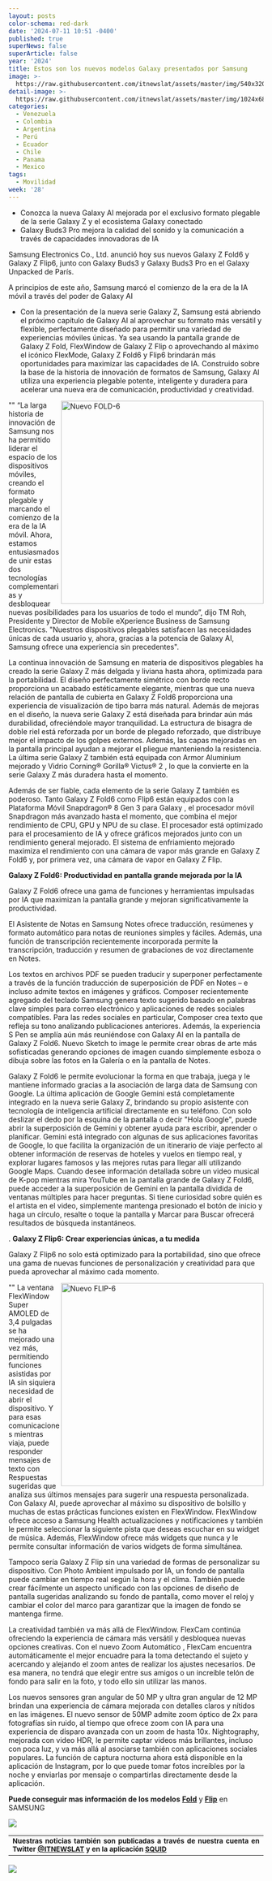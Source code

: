 ```yaml
---
layout: posts
color-schema: red-dark
date: '2024-07-11 10:51 -0400'
published: true
superNews: false
superArticle: false
year: '2024'
title: Estos son los nuevos modelos Galaxy presentados por Samsung
image: >-
  https://raw.githubusercontent.com/itnewslat/assets/master/img/540x320/Galaxy-2024-p.jpg
detail-image: >-
  https://raw.githubusercontent.com/itnewslat/assets/master/img/1024x680/Galaxy-2024-g.jpg
categories:
  - Venezuela
  - Colombia
  - Argentina
  - Perú
  - Ecuador
  - Chile
  - Panama
  - Mexico
tags:
  - Movilidad
week: '28'
---
```

- Conozca la nueva Galaxy AI mejorada por el exclusivo formato plegable de la serie Galaxy Z y el ecosistema Galaxy conectado
- Galaxy Buds3 Pro mejora la calidad del sonido y la comunicación a través de capacidades innovadoras de IA 

Samsung Electronics Co., Ltd. anunció hoy sus nuevos Galaxy Z Fold6 y Galaxy Z Flip6, junto con Galaxy Buds3 y Galaxy Buds3 Pro en el Galaxy Unpacked de París.

A principios de este año, Samsung marcó el comienzo de la era de la IA móvil a través del poder de Galaxy AI

- Con la presentación de la nueva serie Galaxy Z, Samsung está abriendo el próximo capítulo de Galaxy AI al aprovechar su formato más versátil y flexible, perfectamente diseñado para permitir una variedad de experiencias móviles únicas. Ya sea usando la pantalla grande de Galaxy Z Fold, FlexWindow de Galaxy Z Flip o aprovechando al máximo el icónico FlexMode, Galaxy Z Fold6 y Flip6 brindarán más oportunidades para maximizar las capacidades de IA. Construido sobre la base de la historia de innovación de formatos de Samsung, Galaxy AI utiliza una experiencia plegable potente, inteligente y duradera para acelerar una nueva era de comunicación, productividad y creatividad. 

"<img src="https://raw.githubusercontent.com/itnewslat/assets/master/img/300x300/FOLD6.jpg" alt="Nuevo FOLD-6" width="400" height="400" align="right"/>"  “La larga historia de innovación de Samsung nos ha permitido liderar el espacio de los dispositivos móviles, creando el formato plegable y marcando el comienzo de la era de la IA móvil. Ahora, estamos entusiasmados de unir estas dos tecnologías complementarias y desbloquear nuevas posibilidades para los usuarios de todo el mundo”, dijo TM Roh, Presidente y Director de Mobile eXperience Business de Samsung Electronics. "Nuestros dispositivos plegables satisfacen las necesidades únicas de cada usuario y, ahora, gracias a la potencia de Galaxy AI, Samsung ofrece una experiencia sin precedentes".

La continua innovación de Samsung en materia de dispositivos plegables ha creado la serie Galaxy Z más delgada y liviana hasta ahora, optimizada para la portabilidad. El diseño perfectamente simétrico con borde recto proporciona un acabado estéticamente elegante, mientras que una nueva relación de pantalla de cubierta en Galaxy Z Fold6 proporciona una experiencia de visualización de tipo barra más natural. Además de mejoras en el diseño, la nueva serie Galaxy Z está diseñada para brindar aún más durabilidad, ofreciéndole mayor tranquilidad. La estructura de bisagra de doble riel está reforzada por un borde de plegado reforzado, que distribuye mejor el impacto de los golpes externos. Además, las capas mejoradas en la pantalla principal ayudan a mejorar el pliegue manteniendo la resistencia. La última serie Galaxy Z también está equipada con Armor Aluminium  mejorado y Vidrio Corning® Gorilla® Victus® 2 , lo que la convierte en la serie Galaxy Z más duradera hasta el momento.

Además de ser fiable, cada elemento de la serie Galaxy Z también es poderoso. Tanto Galaxy Z Fold6 como Flip6 están equipados con la Plataforma Móvil Snapdragon® 8 Gen 3 para Galaxy , el procesador móvil Snapdragon más avanzado hasta el momento, que combina el mejor rendimiento de CPU, GPU y NPU de su clase. El procesador está optimizado para el procesamiento de IA y ofrece gráficos mejorados junto con un rendimiento general mejorado. El sistema de enfriamiento mejorado maximiza el rendimiento con una cámara de vapor más grande en Galaxy Z Fold6 y, por primera vez, una cámara de vapor en Galaxy Z Flip. 

**Galaxy Z Fold6: Productividad en pantalla grande mejorada por la IA**

Galaxy Z Fold6 ofrece una gama de funciones y herramientas impulsadas por IA que maximizan la pantalla grande y mejoran significativamente la productividad. 

El Asistente de Notas  en Samsung Notes ofrece traducción, resúmenes y formato automático para notas de reuniones simples y fáciles. Además, una función de transcripción recientemente incorporada permite la transcripción, traducción y resumen de grabaciones de voz directamente en Notes. 

Los textos en archivos PDF se pueden traducir y superponer perfectamente a través de la función traducción de superposición de PDF en Notes  – e incluso admite textos en imágenes y gráficos. Composer  recientemente agregado del teclado Samsung genera texto sugerido basado en palabras clave simples para correo electrónico y aplicaciones de redes sociales compatibles. Para las redes sociales en particular, Composer crea texto que refleja su tono analizando publicaciones anteriores. Además, la experiencia S Pen  se amplía aún más reuniéndose con Galaxy AI en la pantalla de Galaxy Z Fold6. Nuevo Sketch to image  le permite crear obras de arte más sofisticadas generando opciones de imagen cuando simplemente esboza o dibuja sobre las fotos en la Galería o en la pantalla de Notes.

Galaxy Z Fold6 le permite evolucionar la forma en que trabaja, juega y le mantiene informado gracias a la asociación de larga data de Samsung con Google. La última aplicación de Google Gemini  está completamente integrado en la nueva serie Galaxy Z, brindando su propio asistente con tecnología de inteligencia artificial directamente en su teléfono. Con solo deslizar el dedo por la esquina de la pantalla o decir "Hola Google", puede abrir la superposición de Gemini y obtener ayuda para escribir, aprender o planificar. Gemini está integrado con algunas de sus aplicaciones favoritas de Google, lo que facilita la organización de un itinerario de viaje perfecto al obtener información de reservas de hoteles y vuelos en tiempo real, y explorar lugares famosos y las mejores rutas para llegar allí utilizando Google Maps. Cuando desee información detallada sobre un video musical de K-pop mientras mira YouTube en la pantalla grande de Galaxy Z Fold6, puede acceder a la superposición de Gemini en la pantalla dividida de ventanas múltiples para hacer preguntas. Si tiene curiosidad sobre quién es el artista en el video, simplemente mantenga presionado el botón de inicio y haga un círculo, resalte o toque la pantalla y Marcar para Buscar  ofrecerá resultados de búsqueda instantáneos.

.
**Galaxy Z Flip6: Crear experiencias únicas, a tu medida**

Galaxy Z Flip6 no solo está optimizado para la portabilidad, sino que ofrece una gama de nuevas funciones de personalización y creatividad para que pueda aprovechar al máximo cada momento.

"<img src="https://raw.githubusercontent.com/itnewslat/assets/master/img/300x300/FLIP6.jpg" alt="Nuevo FLIP-6" width="400" height="400" align="right"/>" La ventana FlexWindow Super AMOLED de 3,4 pulgadas  se ha mejorado una vez más, permitiendo funciones asistidas por IA sin siquiera necesidad de abrir el dispositivo. Y para esas comunicaciones mientras viaja, puede responder mensajes de texto con Respuestas sugeridas  que analiza sus últimos mensajes para sugerir una respuesta personalizada. Con Galaxy AI, puede aprovechar al máximo su dispositivo de bolsillo y muchas de estas prácticas funciones existen en FlexWindow. FlexWindow ofrece acceso a Samsung Health  actualizaciones y notificaciones y también le permite seleccionar la siguiente pista que deseas escuchar en su widget de música. Además, FlexWindow ofrece más widgets que nunca y le permite consultar información de varios widgets de forma simultánea. 

Tampoco sería Galaxy Z Flip sin una variedad de formas de personalizar su dispositivo. Con Photo Ambient  impulsado por IA, un fondo de pantalla puede cambiar en tiempo real según la hora y el clima. También puede crear fácilmente un aspecto unificado con las opciones de diseño de pantalla sugeridas analizando su fondo de pantalla, como mover el reloj y cambiar el color del marco para garantizar que la imagen de fondo se mantenga firme.

La creatividad también va más allá de FlexWindow. FlexCam continúa ofreciendo la experiencia de cámara más versátil y desbloquea nuevas opciones creativas. Con el nuevo Zoom Automático , FlexCam encuentra automáticamente el mejor encuadre para la toma detectando el sujeto y acercando y alejando el zoom antes de realizar los ajustes necesarios. De esa manera, no tendrá que elegir entre sus amigos o un increíble telón de fondo para salir en la foto, y todo ello sin utilizar las manos. 

Los nuevos sensores gran angular de 50 MP y ultra gran angular de 12 MP brindan una experiencia de cámara mejorada con detalles claros y nítidos en las imágenes. El nuevo sensor de 50MP admite zoom óptico de 2x para fotografías sin ruido, al tiempo que ofrece zoom con IA para una experiencia de disparo avanzada con un zoom de hasta 10x. Nightography, mejorada con video HDR, le permite captar videos más brillantes, incluso con poca luz, y va más allá al asociarse también con aplicaciones sociales populares. La función de captura nocturna ahora está disponible en la aplicación de Instagram, por lo que puede tomar fotos increíbles por la noche y enviarlas por mensaje o compartirlas directamente desde la aplicación.

**Puede conseguir mas información de los modelos** **[Fold](https://www.samsung.com/mx/smartphones/galaxy-z-fold6/specs/)** y **[Flip](https://www.samsung.com/mx/smartphones/galaxy-z-flip6/)** en SAMSUNG

![](https://raw.githubusercontent.com/itnewslat/assets/master/img/540x320/Galaxy-2024-p.jpg)

<table style="height: 42px;" width="569">
<tbody>
<tr>
<td style="text-align: justify;"><sub><strong>Nuestras noticias también son publicadas a través de nuestra cuenta en Twitter <a href="https://twitter.com/itnewslat?lang=es">@ITNEWSLAT</a> y en la aplicación <a href="https://squidapp.co/en/">SQUID</a></strong></sub></td>
</tr>
</tbody>
</table>

<img src="https://tracker.metricool.com/c3po.jpg?hash=56f88a41e39ab42c063cc51676587a04"/>
